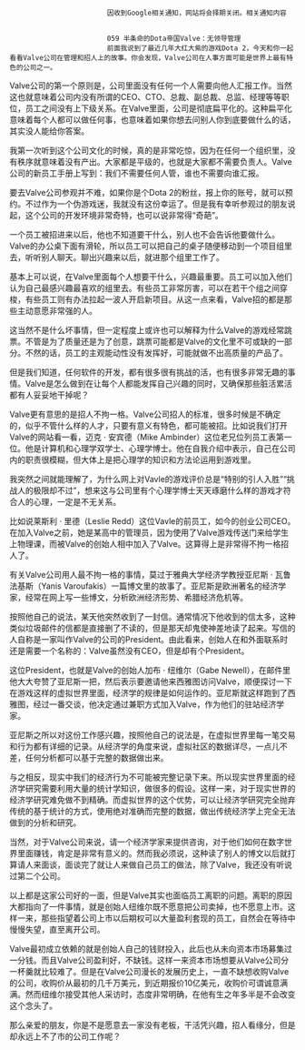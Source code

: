 
                            
                            因收到Google相关通知，网站将会择期关闭。相关通知内容
                            
                            
                            059 半条命的Dota帝国Valve：无领导管理
                            前面我说到了最近几年大红大紫的游戏Dota 2，今天和你一起看看Valve公司在管理和招人上的故事。你会发现，Valve公司在人事方面可能是世界上最有特色的公司之一。

Valve公司的第一个原则是，公司里面没有任何一个人需要向他人汇报工作。当然这也就意味着公司内没有所谓的CEO、CTO、总裁、副总裁、总监、经理等等职位，员工之间没有上下级关系。在Valve里面，公司是彻底扁平化的。这种扁平化意味着每个人都可以做任何事，也意味着如果你想去问别人你到底要做什么的话，其实没人能给你答案。

我第一次听到这个公司文化的时候，真的是非常吃惊，因为在任何一个组织里，没有秩序就意味着没有产出。大家都是平级的，也就是大家都不需要负责人。Valve公司的新员工手册上写到：我们不需要任何人管，谁也不需要向谁汇报。

要去Valve公司参观并不难，如果你是个Dota 2的粉丝，报上你的账号，就可以预约。不过作为一个伪游戏迷，我就没有这份幸运了。但是我有幸听参观过的朋友说起，这个公司的开发环境非常奇特，也可以说非常得“奇葩”。

一个员工被招进来以后，他也不知道要干什么，别人也不会告诉他要做什么。Valve的办公桌下面有滑轮，所以员工可以把自己的桌子随便移动到一个项目组里去，听听别人聊天。聊出兴趣来以后，就进那个组里工作了。

基本上可以说，在Valve里面每个人想要干什么，兴趣最重要。员工可以加入他们认为自己最感兴趣最喜欢的组里去。有些员工非常厉害，可以在若干个组之间穿梭，有些员工则有办法拉起一波人开启新项目。从这一点来看，Valve招的都是那些主动意愿非常强的人。

这当然不是什么坏事情，但一定程度上或许也可以解释为什么Valve的游戏经常跳票。不管是为了质量还是为了创意，跳票可能都是Valve的文化里不可或缺的一部分。不然的话，员工的主观能动性没有发挥好，可能就做不出高质量的产品了。

但是我们知道，任何软件的开发，都有很多很有挑战的活，也有很多非常无趣的事情。Valve是怎么做到在让每个人都能发挥自己兴趣的同时，又确保那些脏活累活都有人妥妥地干掉呢？

Valve更有意思的是招人不拘一格。Valve公司招人的标准，很多时候是不确定的，似乎不管什么样的人才，只要有意义有特色，都可能被招。比如说我们打开Valve的网站看一看，迈克 · 安宾德（Mike Ambinder）这位老兄位列员工表第一位。他是计算机和心理学双学士、心理学博士。他在自我介绍中表示，自己在公司内的职责很模糊，但大体上是把心理学的知识和方法论运用到游戏里。

我突然之间就能理解了，为什么网上对Vavle的游戏评价总是“特别的引人入胜”“挑战人的极限却不过”，想来这与公司里有个心理学博士天天琢磨什么样的游戏才符合人的心理，一定是不无关系。

比如说莱斯利 · 里德（Leslie Redd）这位Vavle的前员工，如今的创业公司CEO。在加入Valve之前，她是某高中的管理员，因为使用了Valve游戏传送门来给学生上物理课，而被Valve的创始人相中加入了Valve。这算得上是非常得不拘一格招人了。

有关Valve公司用人最不拘一格的事情，莫过于雅典大学经济学教授亚尼斯 · 瓦鲁法基斯（Yanis Varoufakis）一篇博文里的故事了。亚尼斯是欧洲著名的经济学家，经常在网上写一些博文，分析欧洲经济形势、希腊经济危机等。

按照他自己的说法，某天他突然收到了一封信。通常情况下他收到的信太多，这种类似垃圾邮件的信都是直接删了不读的，但是那天却鬼使神差地读了起来。写信的人自称是一家叫作Valve的公司的President。由此看来，创始人在和外面联系时还是需要一个名称的：Valve虽然没有CEO，但是却有个President。

这位President，也就是Valve的创始人加布 · 纽维尔（Gabe Newell），在邮件里他大大夸赞了亚尼斯一把，然后表示要邀请他来西雅图访问Valve，顺便探讨一下在游戏这样的虚拟世界里面，经济学的规律是如何运作的。亚尼斯就这样跑到了西雅图，经过一番交谈，他决定通过兼职方式加入Valve，作为他们的驻站经济学家。

亚尼斯之所以对这份工作感兴趣，按照他自己的说法是，在虚拟世界里每一笔交易和行为都有详细的记录。从经济学的角度来说，虚拟社区的数据详尽，一点儿不差，任何分析都可以基于完整的数据做出来。

与之相反，现实中我们的经济行为不可能被完整记录下来。所以现实世界里面的经济学研究需要利用大量的统计学知识，做很多的假设。这样一来，对于现实世界的经济学研究难免做不到精确。而虚拟世界的这个优势，可以让经济学研究完全抛弃传统的基于统计的方式，使用绝对准确而完整的数据，做出传统经济学上完全无法做到的分析和研究。

当然，对于Valve公司来说，请一个经济学家来提供咨询，对于他们如何在数字世界里面赚钱，肯定是非常有意义的。然而我必须说，这种读了别人的博文以后就打算请人来面谈，面谈完了就让人来做自己员工的做法，除了Valve，我还没有听说过第二个公司。

以上都是这家公司好的一面，但是Valve其实也面临员工离职的问题。离职的原因大都指向了一件事情，就是创始人纽维尔既不愿意把公司卖掉，也不愿意上市。这样一来，那些指望着公司上市以后期权可以大量盈利套现的员工，自然会在等待中慢慢失望，直至离开公司。

Valve最初成立依赖的就是创始人自己的钱财投入，此后也从未向资本市场募集过一分钱。而且Valve公司盈利好，不缺钱。这样一来资本市场想要从Valve公司分一杯羹就比较难了。但是在Valve公司漫长的发展历史上，一直不缺想收购Valve的公司，收购价从最初的几千万美元，到近期报价10亿美元，收购价可谓诚意满满。然而纽维尔接受其他人采访时，态度非常明确，在他有生之年多半是不会改变这个念头了。

那么亲爱的朋友，你是不是愿意去一家没有老板，干活凭兴趣，招人看缘分，但是却永远上不了市的公司工作呢？

                        
                        
                            